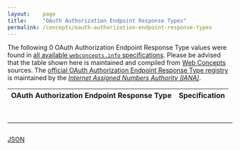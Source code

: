 ```yaml
---
layout:    page
title:     "OAuth Authorization Endpoint Response Types"
permalink: /concepts/oauth-authorization-endpoint-response-types
---
```




The following 0 OAuth Authorization Endpoint Response Type values were found in [all available `webconcepts.info` specifications](/specs). Please be advised that the table shown here is maintained and compiled from [Web Concepts](/) sources. The [official OAuth Authorization Endpoint Response Type registry](http://www.iana.org/assignments/oauth-parameters/oauth-parameters.xhtml#endpoint) is maintained by the [*Internet Assigned Numbers Authority (IANA)*](http://www.iana.org/).

OAuth Authorization Endpoint Response Type | Specification
-------: | :-------

<br/>
<hr/>

<p style="float : left"><a href="oauth-authorization-endpoint-response-types.json" title="JSON representing all values for this Web Concept">JSON</a></p>
